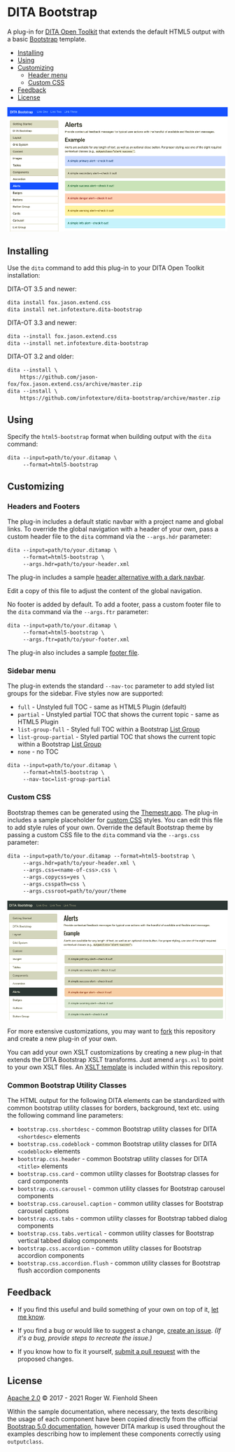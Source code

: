 # DITA Bootstrap

A plug-in for [DITA Open Toolkit][1] that extends the default HTML5 output with a basic [Bootstrap][2] template.

<!-- MarkdownTOC levels="2,3" -->

- [Installing](#installing)
- [Using](#using)
- [Customizing](#customizing)
  - [Header menu](#header-menu)
  - [Custom CSS](#custom-css)
- [Feedback](#feedback)
- [License](#license)

<!-- /MarkdownTOC -->

![Sample DITA Bootstrap output](images/default-bootstrap.png)

## Installing

Use the `dita` command to add this plug-in to your DITA Open Toolkit installation:

DITA-OT 3.5 and newer:

```console
dita install fox.jason.extend.css
dita install net.infotexture.dita-bootstrap
```

DITA-OT 3.3 and newer:

```console
dita --install fox.jason.extend.css
dita --install net.infotexture.dita-bootstrap
```

DITA-OT 3.2 and older:

```console
dita --install \
    https://github.com/jason-fox/fox.jason.extend.css/archive/master.zip
dita --install \
    https://github.com/infotexture/dita-bootstrap/archive/master.zip
```

## Using

Specify the `html5-bootstrap` format when building output with the `dita` command:

```console
dita --input=path/to/your.ditamap \
     --format=html5-bootstrap
```

## Customizing

### Headers and Footers

The plug-in includes a default static navbar with a project name and global links. To override the global navigation with a header of your own, pass a custom header file to the `dita` command via the `--args.hdr` parameter:

```console
dita --input=path/to/your.ditamap \
     --format=html5-bootstrap \
     --args.hdr=path/to/your-header.xml
```

The plug-in includes a sample [header alternative with a dark navbar][3].

Edit a copy of this file to adjust the content of the global navigation.

No footer is added by default. To add a footer, pass a custom footer file to the `dita` command via the `--args.ftr` parameter:

```console
dita --input=path/to/your.ditamap \
     --format=html5-bootstrap \
     --args.ftr=path/to/your-footer.xml
```

The plug-in also includes a sample [footer file][4].

### Sidebar menu

The plug-in extends the standard  `--nav-toc` parameter to add styled list groups for the sidebar. Five styles now are supported:

-  `full` - Unstyled full TOC - same as HTML5 Plugin (default)
-  `partial` - Unstyled  partial TOC that shows the current topic - same as HTML5 Plugin
-  `list-group-full`  -  Styled full TOC within a Bootstrap [List Group](https://getbootstrap.com/docs/5.0/components/list-group/)
-  `list-group-partial` -  Styled partial TOC that shows the current topic  within a Bootstrap [List Group](https://getbootstrap.com/docs/5.0/components/list-group/)
-  `none` - no TOC

```console
dita --input=path/to/your.ditamap \
     --format=html5-bootstrap \
     --nav-toc=list-group-partial
```


### Custom CSS

Bootstrap themes can be generated using the [Themestr.app](https://themestr.app/theme). The plug-in includes a sample placeholder for [custom CSS][5] styles. You can edit this file to add style rules of your own. Override the default Bootstrap theme by passing a custom CSS file to the `dita` command via the `--args.css` parameter:

```console
dita --input=path/to/your.ditamap --format=html5-bootstrap \
     --args.hdr=path/to/your-header.xml \
     --args.css=<name-of-css>.css \
     --args.copycss=yes \
     --args.csspath=css \
     --args.cssroot=path/to/your/theme
```

![Sample DITA Bootstrap output](images/custom-bootstrap.png)

For more extensive customizations, you may want to [fork][6] this repository and create a new plug-in of your own.

You can add your own XSLT customizations by creating a new plug-in that extends the DITA Bootstrap XSLT transforms. Just amend `args.xsl` to point to your own XSLT files. An [XSLT template](./xsl/html5-bootstrap-template.xsl) is included within this repository.

### Common Bootstrap Utility Classes

The HTML output for the following DITA elements can be standardized with common bootstrap utility classes for borders, background, text etc. using the following command line parameters:

- `bootstrap.css.shortdesc` - common Bootstrap utility classes for DITA `<shortdesc>` elements
- `bootstrap.css.codeblock` - common Bootstrap utility classes for DITA `<codeblock>` elements
- `bootstrap.css.header` - common Bootstrap utility classes for DITA `<title>` elements
- `bootstrap.css.card` - common utility classes for Bootstrap classes for card components
- `bootstrap.css.carousel` - common utility classes for Bootstrap carousel components
- `bootstrap.css.carousel.caption` - common utility classes for Bootstrap carousel captions
- `bootstrap.css.tabs` - common utility classes for Bootstrap tabbed dialog components
- `bootstrap.css.tabs.vertical` - common utility classes for Bootstrap vertical tabbed dialog components
- `bootstrap.css.accordion` - common utility classes for Bootstrap accordion components
- `bootstrap.css.accordion.flush` - common utility classes for Bootstrap flush accordion components

## Feedback

- If you find this useful and build something of your own on top of it, [let me know][7].

- If you find a bug or would like to suggest a change, [create an issue][8].
  _(If it's a bug, provide steps to recreate the issue.)_

- If you know how to fix it yourself, [submit a pull request][9] with the proposed changes.

## License

[Apache 2.0](LICENSE) © 2017 - 2021 Roger W. Fienhold Sheen

Within the sample documentation, where necessary, the texts describing the usage of each component have been copied directly from the official [Bootstrap 5.0 documentation][10], however DITA markup is used throughout the examples describing how to implement these components correctly using `outputclass`.

[1]: http://www.dita-ot.org
[2]: https://getbootstrap.com/docs/5.0
[3]: https://github.com/infotexture/dita-bootstrap/blob/master/includes/bs-navbar-inverse.hdr.xml
[4]: https://github.com/infotexture/dita-bootstrap/blob/master/includes/bs-footer-example.xml
[5]: https://github.com/infotexture/dita-bootstrap/blob/master/css/custom.css
[6]: https://help.github.com/articles/fork-a-repo/
[7]: https://twitter.com/infotexture
[8]: https://github.com/infotexture/dita-bootstrap/issues/new
[9]: https://help.github.com/articles/using-pull-requests/
[10]: https://getbootstrap.com/docs/5.0
